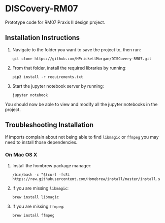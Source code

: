 # DISCovery-RM07
Prototype code for RM07 Praxis II design project.

## Installation Instructions
1. Navigate to the folder you want to save the project to, then run:
    
       git clone https://github.com/HPrickettMorgan/DISCovery-RM07.git
2. From that folder, install the required libraries by running:
       
       pip3 install -r requirements.txt
3. Start the jupyter notebook server by running:

       jupyter notebook

You should now be able to view and modify all the jupyter notebooks in the project.

## Troubleshooting Installation
If imports complain about not being able to find `libmagic` or `ffmpeg` you may need to install those dependencies.

### On Mac OS X
1. Install the hombrew package manager:
    
       /bin/bash -c "$(curl -fsSL https://raw.githubusercontent.com/Homebrew/install/master/install.sh)"
2. If you are missing `libmagic`:
 
       brew install libmagic
     
3. If you are missing `ffmpeg`:
 
       brew install ffmpeg
